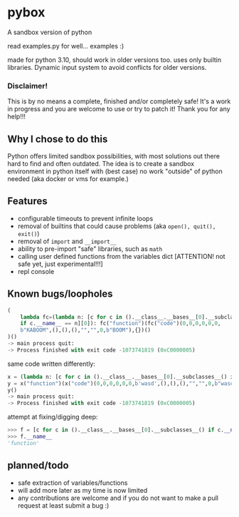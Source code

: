 # pybox
A sandbox version of python

read examples.py for well... examples :)

made for python 3.10, should work in older versions too. uses only builtin libraries.
Dynamic input system to avoid conflicts for older versions.

### Disclaimer! 
This is by no means a complete, finished and/or completely safe!
It's a work in progress and you are welcome to use or try to patch it!
Thank you for any help!!!
## Why I chose to do this
Python offers limited sandbox possibilities, with most solutions out there hard to find and often outdated. The idea is to create a sandbox environment in python itself with (best case) no work "outside" of python needed (aka docker or vms for example.)
## Features
- configurable timeouts to prevent infinite loops
- removal of builtins that could cause problems (aka `open(), quit(), exit()`)
- removal of `import` and `__import__`
- ability to pre-import "safe" libraries, such as `math`
- calling user defined functions from the variables dict [ATTENTION! not safe yet, just experimental!!!]
- repl console
## Known bugs/loopholes
```py
(  
    lambda fc=(lambda n: [c for c in ().__class__.__bases__[0].__subclasses__()  
    if c.__name__ == n][0]): fc("function")(fc("code")(0,0,0,0,0,0,  
    b"KABOOM",(),(),(),"","",0,b"BOOM"),{})()  
)()  
-> main process quit: 
-> Process finished with exit code -1073741819 (0xC0000005)
```
same code written differently:
```py
x = (lambda n: [c for c in ().__class__.__bases__[0].__subclasses__() if c.__name__ == n][0])
y = x("function")(x("code")(0,0,0,0,0,0,b'wasd',(),(),(),"","",0,b"wasddeath"),{})
y()
-> main process quit: 
-> Process finished with exit code -1073741819 (0xC0000005)
```
attempt at fixing/digging deep:
```py
>>> f = [c for c in ().__class__.__bases__[0].__subclasses__() if c.__name__ == 'function'][0]
>>> f.__name__
'function'
```
## planned/todo
- safe extraction of variables/functions
- will add more later as my time is now limited
- any contributions are welcome and if you do not want to make a pull request at least submit a bug :)
